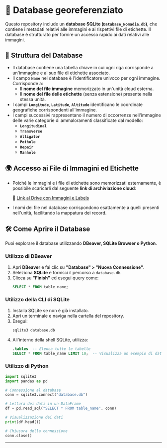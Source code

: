 # 📂 Database georeferenziato

Questo repository include un **database SQLite (`Database_Nomadia.db`)**, che contiene i metadati relativi alle immagini e ai rispettivi file di etichette. Il database è strutturato per fornire un accesso rapido ai dati relativi alle immagini.

## 🔹 Struttura del Database
- Il database contiene una tabella chiave in cui ogni riga corrisponde a un'immagine e al suo file di etichette associato.
- Il campo **`Name`** nel database è l'identificatore univoco per ogni immagine. Corrisponde a:
  - Il **nome del file immagine** memorizzato in un'unità cloud esterna.
  - Il **nome del file delle etichette** (senza estensione) presente nella stessa unità.
- I campi **`Longitude`**, **`Latitude`**, **`Altitude`** identificano le coordinate geografiche corrispondenti all'immagine.
- I campi successivi rappresentano il numero di occorrenze nell'immagine delle varie categorie di ammaloramenti classificate dal modello:
  - **`Longitudinal`**
  - **`Transverse`**
  - **`Alligator`**
  - **`Pothole`**
  - **`Repair`**
  - **`Manhole`**

## 🌍 Accesso ai File di Immagini ed Etichette
- Poiché le immagini e i file di etichette sono memorizzati esternamente, è possibile scaricarli dal seguente **link di archiviazione cloud**:
  
  🔗 [Link al Drive con Immagini e Labels](YOUR_DRIVE_LINK_HERE)
  
- I nomi dei file nel database corrispondono esattamente a quelli presenti nell'unità, facilitando la mappatura dei record.

## 🛠 Come Aprire il Database
Puoi esplorare il database utilizzando **DBeaver, SQLite Browser o Python**.

### Utilizzo di DBeaver
1. Apri **DBeaver** e fai clic su **"Database" > "Nuova Connessione"**.
2. Seleziona **SQLite** e fornisci il percorso a `database.db`.
3. Clicca su **"Finish"** ed esegui query come:
   ```sql
   SELECT * FROM table_name;
   ```

### Utilizzo della CLI di SQLite
1. Installa SQLite se non è già installato.
2. Apri un terminale e naviga nella cartella del repository.
3. Esegui:
   ```sh
   sqlite3 database.db
   ```
4. All'interno della shell SQLite, utilizza:
   ```sql
   .tables  -- Elenca tutte le tabelle
   SELECT * FROM table_name LIMIT 10;  -- Visualizza un esempio di dati
   ```

### Utilizzo di Python
```python
import sqlite3
import pandas as pd

# Connessione al database
conn = sqlite3.connect("database.db")

# Lettura dei dati in un DataFrame
df = pd.read_sql("SELECT * FROM table_name", conn)

# Visualizzazione dei dati
print(df.head())

# Chiusura della connessione
conn.close()
```

---
